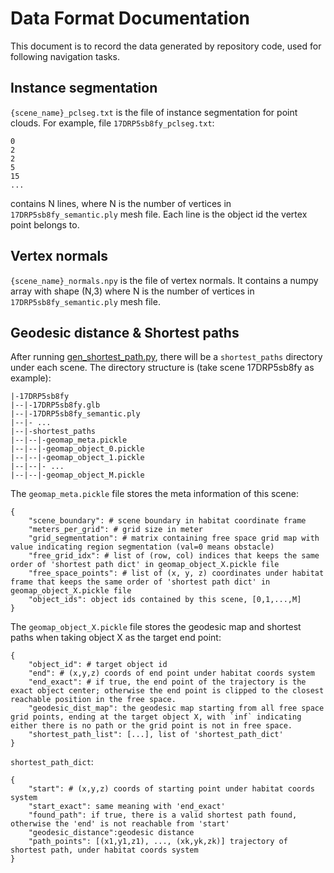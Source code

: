# Data Format Documentation
This document is to record the data generated by repository code, used for following navigation tasks.

## Instance segmentation 
`{scene_name}_pclseg.txt` is the file of instance segmentation for point clouds. For example, file `17DRP5sb8fy_pclseg.txt`:
```
0
2
2
5
15
...
```
contains N lines, where N is the number of vertices in `17DRP5sb8fy_semantic.ply` mesh file. Each line is the object id the vertex point belongs to. 

## Vertex normals
`{scene_name}_normals.npy` is the file of vertex normals. It contains a numpy array with shape (N,3) where N is the number of vertices in `17DRP5sb8fy_semantic.ply` mesh file.

## Geodesic distance & Shortest paths
After running [gen_shortest_path.py](./dataset/habitat/gen_shortest_path.py), there will be a `shortest_paths` directory under each scene. The directory structure is (take scene 17DRP5sb8fy as example): 
```
|-17DRP5sb8fy
|--|-17DRP5sb8fy.glb
|--|-17DRP5sb8fy_semantic.ply
|--|- ... 
|--|-shortest_paths
|--|--|-geomap_meta.pickle
|--|--|-geomap_object_0.pickle
|--|--|-geomap_object_1.pickle
|--|--|- ...
|--|--|-geomap_object_M.pickle
```
The `geomap_meta.pickle` file stores the meta information of this scene:
```
{
    "scene_boundary": # scene boundary in habitat coordinate frame
    "meters_per_grid": # grid size in meter
    "grid_segmentation": # matrix containing free space grid map with value indicating region segmentation (val=0 means obstacle)  
    "free_grid_idx": # list of (row, col) indices that keeps the same order of 'shortest path dict' in geomap_object_X.pickle file
    "free_space_points": # list of (x, y, z) coordinates under habitat frame that keeps the same order of 'shortest path dict' in geomap_object_X.pickle file
    "object_ids": object ids contained by this scene, [0,1,...,M]
}
```
The `geomap_object_X.pickle` file stores the geodesic map and shortest paths when taking object X as the target end point:
```
{
    "object_id": # target object id  
    "end": # (x,y,z) coords of end point under habitat coords system
    "end_exact": # if true, the end point of the trajectory is the exact object center; otherwise the end point is clipped to the closest reachable position in the free space. 
    "geodesic_dist_map": the geodesic map starting from all free space grid points, ending at the target object X, with `inf` indicating either there is no path or the grid point is not in free space. 
    "shortest_path_list": [...], list of 'shortest_path_dict'
}
```
`shortest_path_dict`:
```
{
    "start": # (x,y,z) coords of starting point under habitat coords system
    "start_exact": same meaning with 'end_exact'
    "found_path": if true, there is a valid shortest path found, otherwise the 'end' is not reachable from 'start'
    "geodesic_distance":geodesic distance
    "path_points": [(x1,y1,z1), ..., (xk,yk,zk)] trajectory of shortest path, under habitat coords system
}
```
